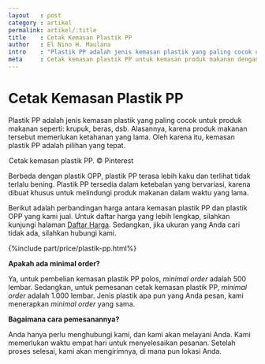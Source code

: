 ```yaml
---
layout   : post
category : artikel
permalink: artikel/:title
title    : Cetak Kemasan Plastik PP
author   : El Nino H. Maulana
intro    : "Plastik PP adalah jenis kemasan plastik yang paling cocok untuk produk makanan seperti: krupuk, beras, dsb. Alasannya, karena plastik PP dibuat untuk menjaga produk makanan dalam waktu yang lama."
meta     : Cetak kemasan plastik PP untuk kemasan produk makanan dengan harga mulai dari Rp.180,.
---
```


# Cetak Kemasan Plastik PP

Plastik PP adalah jenis kemasan plastik yang paling cocok untuk produk makanan seperti: krupuk, beras, dsb. Alasannya, karena produk makanan tersebut memerlukan ketahanan yang lama. Oleh karena itu, kemasan plastik PP adalah pilihan yang tepat.

<img src="data:image/png;base64,R0lGODlhAQABAAD/ACwAAAAAAQABAAACADs=" data-src="https://cdn-images-1.medium.com/max/720/1*2JVPA6tav5inou83FI1xEQ.jpeg" alt="Cetak Kemasan Plastik PP" title="Cetak Kemasan Plastik PP"><span class="img-caption">Cetak kemasan plastik PP. &copy; Pinterest</span>

Berbeda dengan plastik OPP, plastik PP terasa lebih kaku dan terlihat tidak terlalu bening. Plastik PP tersedia dalam ketebalan yang bervariasi, karena dibuat khusus untuk melindungi produk makanan dalam waktu yang lama.

Berikut adalah perbandingan harga antara kemasan plastik PP dan plastik OPP yang kami jual. Untuk daftar harga yang lebih lengkap, silahkan kunjungi halaman <a href="http://kursif.com/daftar-harga/" title="Daftar Harga Plastik">Daftar Harga</a>. Sedangkan, jika ukuran yang Anda cari tidak ada, silahkan hubungi kami.

{%include part/price/plastik-pp.html%}

<p class="shame-clear"><strong>Apakah ada minimal order?</strong></p>

Ya, untuk pembelian kemasan plastik PP polos, *minimal order* adalah 500 lembar. Sedangkan, untuk pemesanan cetak kemasan plastik PP, *minimal order* adalah 1.000 lembar. Jenis plastik apa pun yang Anda pesan, kami menerapkan *minimal order* yang sama.

**Bagaimana cara pemesanannya?**

Anda hanya perlu menghubungi kami, dan kami akan melayani Anda. Kami memerlukan waktu empat hari untuk menyelesaikan pesanan. Setelah proses selesai, kami akan mengirimnya, di mana pun lokasi Anda.
